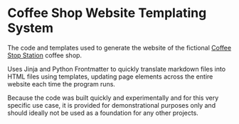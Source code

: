# Coffee Shop Website Templating System
The code and templates used to generate the website of the fictional [Coffee Stop Station](https://danchcode.github.io/coffeeshop/) coffee shop.

Uses Jinja and Python Frontmatter to quickly translate markdown files into HTML files using templates, updating page elements across the entire website each time the program runs.

Because the code was built quickly and experimentally and for this very specific use case, it is provided for demonstrational purposes only and should ideally not be used as a foundation for any other projects.
